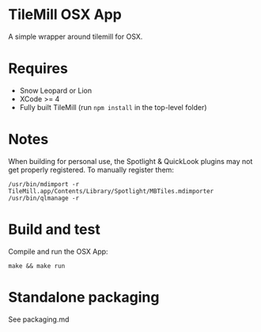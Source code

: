 # TileMill OSX App

A simple wrapper around tilemill for OSX.

# Requires

 * Snow Leopard or Lion
 * XCode >= 4
 * Fully built TileMill (run `npm install` in the top-level folder)

# Notes

 When building for personal use, the Spotlight & QuickLook plugins may not get 
 properly registered. To manually register them: 

    /usr/bin/mdimport -r TileMill.app/Contents/Library/Spotlight/MBTiles.mdimporter
    /usr/bin/qlmanage -r

# Build and test

Compile and run the OSX App:

    make && make run

# Standalone packaging

  See packaging.md
